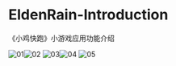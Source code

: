 # EldenRain-Introduction


《小鸡快跑》小游戏应用功能介绍


![01](https://user-images.githubusercontent.com/16076053/164364906-9d0236d8-f55e-4b5e-ac08-ff189a4420fd.jpg)![02](https://user-images.githubusercontent.com/16076053/164364915-9c561d1a-bf94-4881-8eb8-f7a184f9c08e.jpg)
![03](https://user-images.githubusercontent.com/16076053/164364921-cf4a2e2f-5aa7-486e-b247-5df73c09d4c9.jpg)![04](https://user-images.githubusercontent.com/16076053/164364926-85d54ccf-01ab-4d29-b58d-ddb199bb9d97.jpg)
![05](https://user-images.githubusercontent.com/16076053/164364929-ad79a3d8-bebb-4e15-8491-ba6f7e12ea82.jpg)



